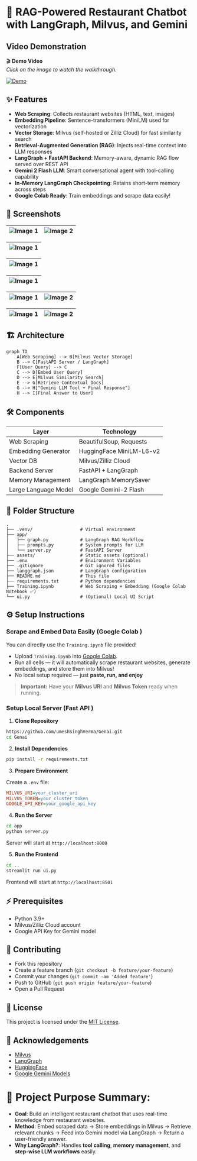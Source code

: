 # 🧠 RAG-Powered Restaurant Chatbot with LangGraph, Milvus, and Gemini

## Video Demonstration

🎬 **Demo Video**  
*Click on the image to watch the walkthrough.*

[![Demo](https://github.com/umeshSinghVerma/Genai/blob/master/assets/Screenshot%202025-04-27%20104155.png?raw=true)](https://drive.google.com/file/d/1lcnvfpj1jjcnYW751yohlVXDPi6Mj8M-/view?usp=drive_link)


## ✨ Features

- **Web Scraping**: Collects restaurant websites (HTML, text, images)
- **Embedding Pipeline**: Sentence-transformers (MiniLM) used for vectorization
- **Vector Storage**: Milvus (self-hosted or Zilliz Cloud) for fast similarity search
- **Retrieval-Augmented Generation (RAG)**: Injects real-time context into LLM responses
- **LangGraph + FastAPI Backend**: Memory-aware, dynamic RAG flow served over REST API
- **Gemini 2 Flash LLM**: Smart conversational agent with tool-calling capability
- **In-Memory LangGraph Checkpointing**: Retains short-term memory across steps
- **Google Colab Ready**: Train embeddings and scrape data easily!


## 📸 Screenshots

| ![Image 1](https://github.com/umeshSinghVerma/Genai/blob/master/assets/Screenshot%202025-04-27%20104803.png?raw=true) | ![Image 2](https://github.com/umeshSinghVerma/Genai/blob/master/assets/Screenshot%202025-04-27%20104836.png?raw=true) |
| -------------------------- | -------------------------- |

| ![Image 1](https://github.com/umeshSinghVerma/Genai/blob/master/assets/Screenshot%202025-04-27%20105001.png?raw=true) |
| --------------------------------------------------- |

| ![Image 1](https://github.com/umeshSinghVerma/Genai/blob/master/assets/Screenshot%202025-04-27%20111207.png?raw=true) |
| --------------------------------------------------- |

| ![Image 1](https://raw.githubusercontent.com/umeshSinghVerma/Genai/refs/heads/master/assets/Screenshot%202025-04-27%20105805.png) |
| --------------------------------------------------- |

| ![Image 1](https://github.com/umeshSinghVerma/Genai/blob/master/assets/Screenshot%202025-04-27%20110217.png?raw=true) | ![Image 2](https://github.com/umeshSinghVerma/Genai/blob/master/assets/Screenshot%202025-04-27%20110640.png?raw=true) |
| -------------------------- | -------------------------- |

| ![Image 1](https://github.com/umeshSinghVerma/Genai/blob/master/assets/Screenshot%202025-04-27%20110400.png?raw=true) | ![Image 2](https://github.com/umeshSinghVerma/Genai/blob/master/assets/Screenshot%202025-04-27%20110305.png?raw=true) |
| -------------------------- | -------------------------- |



## 🏗️ Architecture

```mermaid
graph TD
    A[Web Scraping] --> B[Milvus Vector Storage]
    B --> C[FastAPI Server / LangGraph]
    F[User Query] --> C
    C --> D[Embed User Query]
    D --> E[Milvus Similarity Search]
    E --> G[Retrieve Contextual Docs]
    G --> H["Gemini LLM Tool + Final Response"]
    H --> I[Final Answer to User]

```


## 🛠️ Components

| Layer                | Technology               |
| -------------------- | ------------------------ |
| Web Scraping         | BeautifulSoup, Requests  |
| Embedding Generator  | HuggingFace MiniLM-L6-v2 |
| Vector DB            | Milvus/Zilliz Cloud      |
| Backend Server       | FastAPI + LangGraph      |
| Memory Management    | LangGraph MemorySaver    |
| Large Language Model | Google Gemini-2 Flash    |


## 📂 Folder Structure

```
.
├── .venv/                  # Virtual environment
├── app/
│   ├── graph.py            # LangGraph RAG Workflow
│   ├── prompts.py          # System prompts for LLM
│   └── server.py           # FastAPI Server
├── assets/                 # Static assets (optional)
├── .env                    # Environment Variables
├── .gitignore              # Git ignored files
├── langgraph.json          # LangGraph configuration
├── README.md               # This file
├── requirements.txt        # Python dependencies
├── Training.ipynb          # Web Scraping + Embedding (Google Colab Notebook ✅)
└── ui.py                   # (Optional) Local UI Script
```


## ⚙️ Setup Instructions


### Scrape and Embed Data Easily (Google Colab )

You can directly use the `Training.ipynb` file provided!

- Upload `Training.ipynb` into [Google Colab](https://colab.research.google.com/).  
- Run all cells — it will automatically scrape restaurant websites, generate embeddings, and store them into Milvus!  
- No local setup required — just **paste, run, and enjoy** 

> **Important:** Have your **Milvus URI** and **Milvus Token** ready when running.

### Setup Local Server (Fast API )

1. **Clone Repository**

```bash
https://github.com/umeshSinghVerma/Genai.git
cd Genai
```

2. **Install Dependencies**

```bash
pip install -r requirements.txt
```

3. **Prepare Environment**

Create a `.env` file:

```ini
MILVUS_URI=your_cluster_uri
MILVUS_TOKEN=your_cluster_token
GOOGLE_API_KEY=your_google_api_key
```

4. **Run the Server**

```bash
cd app
python server.py
```

Server will start at `http://localhost:8000`

5. **Run the Frontend**

```bash
cd ..
streamlit run ui.py
```

Frontend will start at `http://localhost:8501`


## ⚡ Prerequisites

- Python 3.9+
- Milvus/Zilliz Cloud account
- Google API Key for Gemini model


## 🤝 Contributing

- Fork this repository
- Create a feature branch (`git checkout -b feature/your-feature`)
- Commit your changes (`git commit -am 'Added feature'`)
- Push to GitHub (`git push origin feature/your-feature`)
- Open a Pull Request


## 📜 License

This project is licensed under the [MIT License](LICENSE).


## 🙏 Acknowledgements

- [Milvus](https://milvus.io/)
- [LangGraph](https://github.com/langchain-ai/langgraph)
- [HuggingFace](https://huggingface.co/)
- [Google Gemini Models](https://cloud.google.com/vertex-ai/docs/generative-ai/learn/models)


# 🎯 Project Purpose Summary:

- **Goal**: Build an intelligent restaurant chatbot that uses real-time knowledge from restaurant websites.
- **Method**: Embed scraped data → Store embeddings in Milvus → Retrieve relevant chunks → Feed into Gemini model via LangGraph → Return a user-friendly answer.
- **Why LangGraph?**: Handles **tool calling**, **memory management**, and **step-wise LLM workflows** easily.

